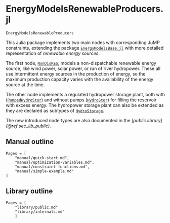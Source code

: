 # EnergyModelsRenewableProducers.jl

```@docs
EnergyModelsRenewableProducers
```

This Julia package implements two main nodes with corresponding JuMP constraints, extending the package
[`EnergyModelsBase.jl`](https://energymodelsx.github.io/EnergyModelsBase.jl/)
with more detailed representation of *renewable energy sources*.

The first node, [`NonDisRES`](@ref), models a non-dispatchable renewable energy source, like wind power, solar power, or run of river hydropower.
These all use intermittent energy sources in the production of energy, so the maximum production capacity varies with the availability of the energy source at the time.

The other node implements a regulated hydropower storage plant, both with ([`PumpedHydroStor`](@ref)) and without pumps ([`HydroStor`](@ref)) for filling the reservoir with excess energy.
The hydropower storage plant can also be extended as they are declared as subtypes of [`HydroStorage`](@ref).

The new introduced node types are also documented in the *[public library](@ref sec_lib_public)*.

## Manual outline

```@contents
Pages = [
    "manual/quick-start.md",
    "manual/optimization-variables.md",
    "manual/constraint-functions.md",
    "manual/simple-example.md"
]
```

## Library outline

```@contents
Pages = [
    "library/public.md"
    "library/internals.md"
    ]
```
